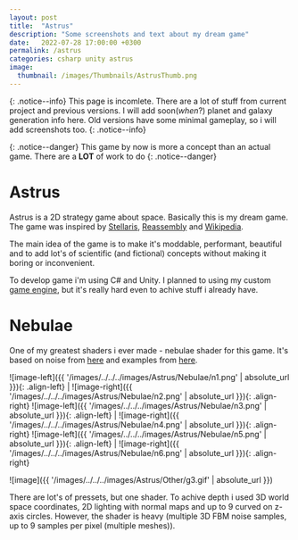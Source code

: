 ```yaml
---
layout: post
title:  "Astrus"
description: "Some screenshots and text about my dream game"
date:   2022-07-28 17:00:00 +0300
permalink: /astrus
categories: csharp unity astrus
image:
  thumbnail: /images/Thumbnails/AstrusThumb.png
---
```

<script src="https://polyfill.io/v3/polyfill.min.js?features=es6"></script>
<script type="text/javascript" id="MathJax-script" async
  src="https://cdn.jsdelivr.net/npm/mathjax@3/es5/tex-chtml.js">
</script>

{: .notice--info}
This page is incomlete. There are a lot of stuff from current project and previous versions. I will add soon(*when*?) planet and galaxy generation info here. Old versions have some minimal gameplay, so i will add screenshots too.
{: .notice--info}

{: .notice--danger}
This game by now is more a concept than an actual game. There are a **LOT** of work to do
{: .notice--danger}

# Astrus
Astrus is a 2D strategy game about space. Basically this is my dream game. The game was inspired by [Stellaris][Stellaris], [Reassembly] and [Wikipedia][Wikipedia].

The main idea of the game is to make it's moddable, performant, beautiful and to add lot's of scientific (and fictional) concepts without making it boring or inconvenient.

To develop game i'm using C# and Unity. I planned to using my custom [game engine][Quartz], but it's really hard even to achive stuff i already have.

# Nebulae
One of my greatest shaders i ever made - nebulae shader for this game. It's based on noise from [here][IqNoise] and examples from [here][TheBookOfShadersNoise].

![image-left]({{ '/images/../../../images/Astrus/Nebulae/n1.png' | absolute_url }}){: .align-left} | ![image-right]({{ '/images/../../../images/Astrus/Nebulae/n2.png' | absolute_url }}){: .align-right}
![image-left]({{ '/images/../../../images/Astrus/Nebulae/n3.png' | absolute_url }}){: .align-left} | ![image-right]({{ '/images/../../../images/Astrus/Nebulae/n4.png' | absolute_url }}){: .align-right}
![image-left]({{ '/images/../../../images/Astrus/Nebulae/n5.png' | absolute_url }}){: .align-left} | ![image-right]({{ '/images/../../../images/Astrus/Nebulae/n6.png' | absolute_url }}){: .align-right}

![image]({{ '/images/../../../images/Astrus/Other/g3.gif' | absolute_url }})

There are lot's of pressets, but one shader. To achive depth i used 3D world space coordinates, 2D lighting with normal maps and up to 9 curved on z-axis circles. However, the shader is heavy (multiple 3D FBM noise samples, up to 9 samples per pixel (multiple meshes)).

[Stellaris]: https://store.steampowered.com/app/281990/Stellaris/
[Reassembly]: https://store.steampowered.com/app/329130/Reassembly/
[Wikipedia]: https://www.wikipedia.org/
[Quartz]: https://github.com/firedef/Quartz
[IqNoise]: https://www.shadertoy.com/view/4sfGzS
[TheBookOfShadersNoise]: https://thebookofshaders.com/13/